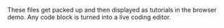These files get packed up and then displayed as tutorials in the browser demo.
Any code block is turned into a live coding editor.